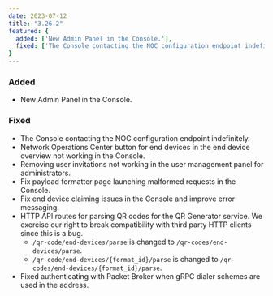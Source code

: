 ```yaml
---
date: 2023-07-12
title: "3.26.2"
featured: {
  added: ['New Admin Panel in the Console.'],
  fixed: ['The Console contacting the NOC configuration endpoint indefinitely.', 'Network Operations Center button for end devices in the end device overview not working in the Console.', 'Removing user invitations not working in the user management panel for administrators.'],
}
---
```


### Added

- New Admin Panel in the Console.

### Fixed

- The Console contacting the NOC configuration endpoint indefinitely.
- Network Operations Center button for end devices in the end device overview not working in the Console.
- Removing user invitations not working in the user management panel for administrators.
- Fix payload formatter page launching malformed requests in the Console.
- Fix end device claiming issues in the Console and improve error messaging.
- HTTP API routes for parsing QR codes for the QR Generator service. We exercise our right to break compatibility with third party HTTP clients since this is a bug.
  - `/qr-code/end-devices/parse` is changed to `/qr-codes/end-devices/parse`.
  - `/qr-code/end-devices/{format_id}/parse` is changed to `/qr-codes/end-devices/{format_id}/parse`.
- Fixed authenticating with Packet Broker when gRPC dialer schemes are used in the address.
